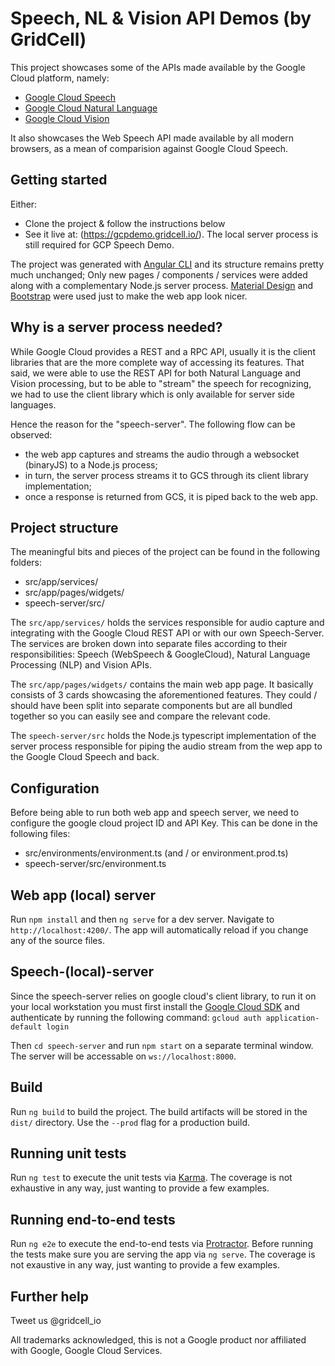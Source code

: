 # Speech, NL & Vision API Demos (by GridCell)

This project showcases some of the APIs made available by the Google Cloud platform, namely:
 - [Google Cloud Speech](https://cloud.google.com/speech/)
 - [Google Cloud Natural Language](https://cloud.google.com/natural-language/)
 - [Google Cloud Vision](https://cloud.google.com/vision/)

It also showcases the Web Speech API made available by all modern browsers, as a mean of comparision against Google Cloud Speech.

## Getting started
Either:
 - Clone the project & follow the instructions below
 - See it live at: (https://gcpdemo.gridcell.io/). The local server process is still required for GCP Speech Demo.

The project was generated with [Angular CLI](https://github.com/angular/angular-cli) and its structure remains pretty much unchanged; Only new pages / components / services were added along with a complementary Node.js server process. [Material Design](https://material.angular.io/) and [Bootstrap](http://getbootstrap.com/) were used just to make the web app look nicer.

## Why is a server process needed?

While Google Cloud provides a REST and a RPC API, usually it is the client libraries that are the more complete way of accessing its features. That said, we were able to use the REST API for both Natural Language and Vision processing, but to be able to "stream" the speech for recognizing, we had to use the client library which is only available for server side languages.

Hence the reason for the "speech-server". The following flow can be observed:
 - the web app captures and streams the audio through a websocket (binaryJS) to a Node.js process;
 - in turn, the server process streams it to GCS through its client library implementation;
 - once a response is returned from GCS, it is piped back to the web app.

## Project structure

The meaningful bits and pieces of the project can be found in the following folders:
 - src/app/services/
 - src/app/pages/widgets/
 - speech-server/src/

The `src/app/services/` holds the services responsible for audio capture and integrating with the Google Cloud REST API or with our own Speech-Server. The services are broken down into separate files according to their responsibilities: Speech (WebSpeech & GoogleCloud), Natural Language Processing (NLP) and Vision APIs.

The `src/app/pages/widgets/` contains the main web app page. It basically consists of 3 cards showcasing the aforementioned features. They could / should have been split into separate components but are all bundled together so you can easily see and compare the relevant code.

The `speech-server/src` holds the Node.js typescript implementation of the server process responsible for piping the audio stream from the wep app to the Google Cloud Speech and back.

## Configuration

Before being able to run both web app and speech server, we need to configure the google cloud project ID and API Key. This can be done in the following files:
 - src/environments/environment.ts (and / or environment.prod.ts)
 - speech-server/src/environment.ts

## Web app (local) server

Run `npm install` and then `ng serve` for a dev server. Navigate to `http://localhost:4200/`. The app will automatically reload if you change any of the source files.

## Speech-(local)-server

Since the speech-server relies on google cloud's client library, to run it on your local workstation you must first install the [Google Cloud SDK](https://cloud.google.com/sdk/docs/) and authenticate by running the following command: `gcloud auth application-default login`

Then `cd speech-server` and run `npm start` on a separate terminal window. The server will be accessable on `ws://localhost:8000`.

## Build

Run `ng build` to build the project. The build artifacts will be stored in the `dist/` directory. Use the `--prod` flag for a production build.

## Running unit tests

Run `ng test` to execute the unit tests via [Karma](https://karma-runner.github.io).
The coverage is not exhaustive in any way, just wanting to provide a few examples.

## Running end-to-end tests

Run `ng e2e` to execute the end-to-end tests via [Protractor](http://www.protractortest.org/).
Before running the tests make sure you are serving the app via `ng serve`.
The coverage is not exaustive in any way, just wanting to provide a few examples.

## Further help

Tweet us @gridcell_io

All trademarks acknowledged, this is not a Google product nor affiliated with Google, Google Cloud Services.
